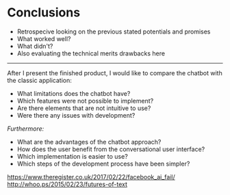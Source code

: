 Conclusions
===========

-	Retrospecive looking on the previous stated potentials and promises
-	What worked well?
-	What didn't?
-	Also evaluating the technical merits drawbacks here

---

After I present the finished product, I would like to compare the chatbot with the classic application:

-	What limitations does the chatbot have?
-	Which features were not possible to implement?
-	Are there elements that are not intuitive to use?
-	Were there any issues with development?

*Furthermore:*

-	What are the advantages of the chatbot approach?
-	How does the user benefit from the conversational user interface?
-	Which implementation is easier to use?
-	Which steps of the development process have been simpler?


https://www.theregister.co.uk/2017/02/22/facebook_ai_fail/
http://whoo.ps/2015/02/23/futures-of-text
